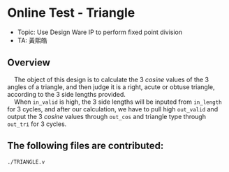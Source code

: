 # Online Test - Triangle

- Topic: Use Design Ware IP to perform fixed point division  
- TA: 黃熙皓  

## Overview

&nbsp;&nbsp;&nbsp;&nbsp;The object of this design is to calculate the 3 *cosine* values of the 3 angles of a triangle, and then judge it is a right, acute or obtuse triangle, according to the 3 side lengths provided.  
&nbsp;&nbsp;&nbsp;&nbsp;When ```in_valid``` is high, the 3 side lengths will be inputed from ```in_length``` for 3 cycles, and after our calculation, we have to pull high ```out_valid``` 
and output the 3 *cosine* values through ```out_cos``` and triangle type through ```out_tri``` for 3 cycles.  

## The following files are contributed:  
```
./TRIANGLE.v
```
